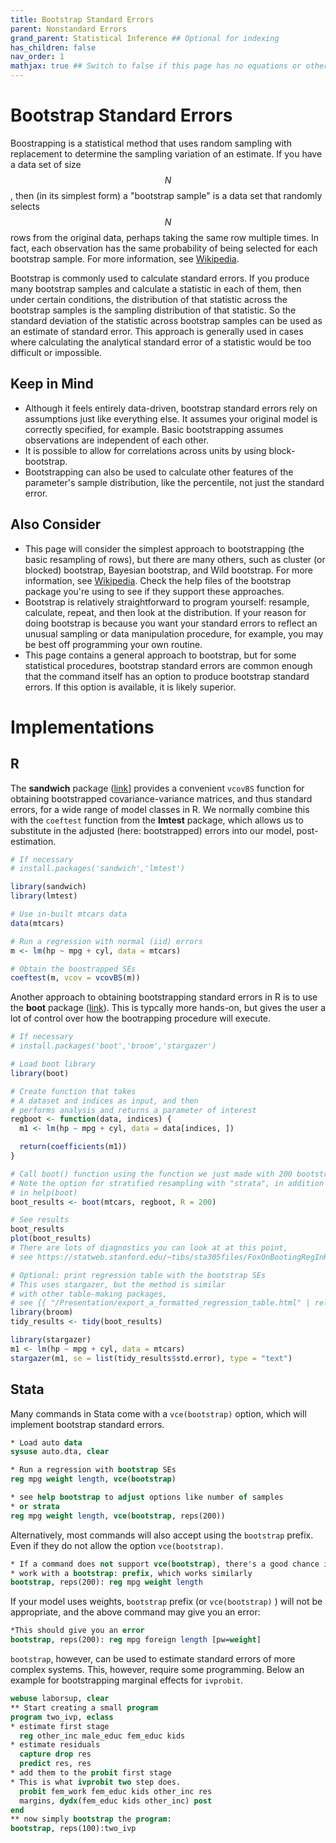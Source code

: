 ```yaml
---
title: Bootstrap Standard Errors
parent: Nonstandard Errors
grand_parent: Statistical Inference ## Optional for indexing
has_children: false
nav_order: 1
mathjax: true ## Switch to false if this page has no equations or other math rendering.
---
```


# Bootstrap Standard Errors

Boostrapping is a statistical method that uses random sampling with replacement to determine the sampling variation of an estimate. If you have a data set of size $$N$$, then (in its simplest form) a "bootstrap sample" is a data set that randomly selects $$N$$ rows from the original data, perhaps taking the same row multiple times. In fact, each observation has the same probability of being selected for each bootstrap sample.
For more information, see [Wikipedia](https://en.wikipedia.org/wiki/Bootstrapping_%28statistics%29).

Bootstrap is commonly used to calculate standard errors. If you produce many bootstrap samples and calculate a statistic in each of them, then under certain conditions, the distribution of that statistic across the bootstrap samples is the sampling distribution of that statistic. So the standard deviation of the statistic across bootstrap samples can be used as an estimate of standard error. This approach is generally used in cases where calculating the analytical standard error of a statistic would be too difficult or impossible.

## Keep in Mind

- Although it feels entirely data-driven, bootstrap standard errors rely on assumptions just like everything else. It assumes your original model is correctly specified, for example. Basic bootstrapping assumes observations are independent of each other.
- It is possible to allow for correlations across units by using block-bootstrap.
- Bootstrapping can also be used to calculate other features of the parameter's sample distribution, like the percentile, not just the standard error.

## Also Consider

- This page will consider the simplest approach to bootstrapping (the basic resampling of rows), but there are many others, such as cluster (or blocked) bootstrap, Bayesian bootstrap, and Wild bootstrap. For more information, see [Wikipedia](https://en.wikipedia.org/wiki/Bootstrapping_%28statistics%29). Check the help files of the bootstrap package you're using to see if they support these approaches.
- Bootstrap is relatively straightforward to program yourself: resample, calculate, repeat, and then look at the distribution. If your reason for doing bootstrap is because you want your standard errors to reflect an unusual sampling or data manipulation procedure, for example, you may be best off programming your own routine.
- This page contains a general approach to bootstrap, but for some statistical procedures, bootstrap standard errors are common enough that the command itself has an option to produce bootstrap standard errors. If this option is available, it is likely superior.

# Implementations

## R

The **sandwich** package ([link](http://sandwich.r-forge.r-project.org/reference/vcovBS.html)] provides a convenient `vcovBS` function for obtaining bootstrapped covariance-variance matrices, and thus standard errors, for a wide range of model classes in R. We normally combine this with the `coeftest` function from the **lmtest** package, which allows us to substitute in the adjusted (here: bootstrapped) errors into our model, post-estimation.

```r
# If necessary
# install.packages('sandwich','lmtest')

library(sandwich)
library(lmtest)

# Use in-built mtcars data
data(mtcars)

# Run a regression with normal (iid) errors
m <- lm(hp ~ mpg + cyl, data = mtcars)

# Obtain the boostrapped SEs
coeftest(m, vcov = vcovBS(m))
```

Another approach to obtaining bootstrapping standard errors in R is to use the **boot** package ([link](https://cran.r-project.org/web/packages/boot/)). This is typcally more hands-on, but gives the user a lot of control over how the bootrapping procedure will execute.

```r
# If necessary
# install.packages('boot','broom','stargazer')

# Load boot library
library(boot)

# Create function that takes
# A dataset and indices as input, and then
# performs analysis and returns a parameter of interest
regboot <- function(data, indices) {
  m1 <- lm(hp ~ mpg + cyl, data = data[indices, ])

  return(coefficients(m1))
}

# Call boot() function using the function we just made with 200 bootstrap samples
# Note the option for stratified resampling with "strata", in addition to other options
# in help(boot)
boot_results <- boot(mtcars, regboot, R = 200)

# See results
boot_results
plot(boot_results)
# There are lots of diagnostics you can look at at this point,
# see https://statweb.stanford.edu/~tibs/sta305files/FoxOnBootingRegInR.pdf

# Optional: print regression table with the bootstrap SEs
# This uses stargazer, but the method is similar
# with other table-making packages,
# see {{ "/Presentation/export_a_formatted_regression_table.html" | relative_url }}
library(broom)
tidy_results <- tidy(boot_results)

library(stargazer)
m1 <- lm(hp ~ mpg + cyl, data = mtcars)
stargazer(m1, se = list(tidy_results$std.error), type = "text")
```

## Stata

Many commands in Stata come with a `vce(bootstrap)` option, which will implement bootstrap standard errors.

```stata
* Load auto data
sysuse auto.dta, clear

* Run a regression with bootstrap SEs
reg mpg weight length, vce(bootstrap)

* see help bootstrap to adjust options like number of samples
* or strata
reg mpg weight length, vce(bootstrap, reps(200))
```
Alternatively, most commands will also accept using the `bootstrap` prefix. Even if they do not allow the option `vce(bootstrap)`.

```stata
* If a command does not support vce(bootstrap), there's a good chance it will
* work with a bootstrap: prefix, which works similarly
bootstrap, reps(200): reg mpg weight length
```

If your model uses weights, `bootstrap` prefix (or `vce(bootstrap)` ) will not be appropriate, and the above command may give you an error:

```stata
*This should give you an error
bootstrap, reps(200): reg mpg foreign length [pw=weight]
```

`bootstrap`, however, can be used to estimate standard errors of more complex systems. This, however, require some programming. Below an example for bootstrapping marginal effects for `ivprobit`.

```stata
webuse laborsup, clear
** Start creating a small program
program two_ivp, eclass
* estimate first stage
  reg other_inc male_educ fem_educ kids
* estimate residuals
  capture drop res
  predict res, res
* add them to the probit first stage
* This is what ivprobit two step does.
  probit fem_work fem_educ kids other_inc res
  margins, dydx(fem_educ kids other_inc) post
end
** now simply bootstrap the program:
bootstrap, reps(100):two_ivp
```


